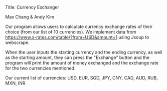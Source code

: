 Title: Currency Exchanger

Max Chang & Andy Kim

Our program allows users to calculate currency exchange rates of their choice (from our list of 10 currencies). We implement data from https://www.x-rates.com/table/?from=USD&amount=1 using Jsoup to webscrape.

When the user inputs the starting currency and the ending currency, as well as the starting amount, they can press the "Exchange" button and the program will print the amount of money exchanged and the exchange rate for the two currencies mentioned.

Our current list of currencies: USD, EUR, SGD, JPY, CNY, CAD, AUD, RUB, MXN, INR

